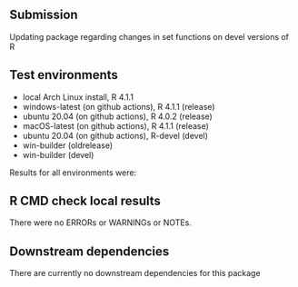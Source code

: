 ## Submission
Updating package regarding changes in set functions on devel versions of R

## Test environments
* local Arch Linux install, R 4.1.1
* windows-latest (on github actions), R 4.1.1 (release)
* ubuntu 20.04 (on github actions), R 4.0.2 (release)
* macOS-latest (on github actions), R 4.1.1 (release)
* ubuntu 20.04 (on github actions), R-devel (devel)
* win-builder (oldrelease)
* win-builder (devel)
    
Results for all environments were:

## R CMD check local results
There were no ERRORs or WARNINGs or NOTEs.

## Downstream dependencies
There are currently no downstream dependencies for this package